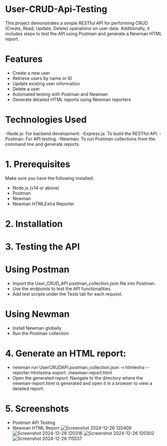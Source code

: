 # User-CRUD-Api-Testing
This project demonstrates a simple RESTful API for performing CRUD (Create, Read, Update, Delete) operations on user data. Additionally, it includes steps to test the API using Postman and generate a Newman HTML report.

# Features
- Create a new user
- Retrieve users by name or ID
- Update existing user information
- Delete a user
- Automated testing with Postman and Newman
- Generate detailed HTML reports using Newman reporters
# Technologies Used
-Node.js: For backend development.
-Express.js: To build the RESTful API.
-Postman: For API testing.
-Newman: To run Postman collections from the command line and generate reports.

# 1. Prerequisites
Make sure you have the following installed:
- Node.js (v14 or above)
- Postman
- Newman
- Newman HTMLExtra Reporter
# 2. Installation
# 3. Testing the API
# Using Postman
- Import the User_CRUD_API.postman_collection.json file into Postman.
- Use the endpoints to test the API functionalities.
- Add test scripts under the Tests tab for each request.
# Using Newman
- Install Newman globally 
- Run the Postman collection
# 4. Generate an HTML report:

- newman run UserCRUDAPI.postman_collection.json -r htmlextra --reporter-htmlextra-export ./newman-report.html
- Open the generated report: Navigate to the directory where the newman-report.html is generated and open it in a browser to view a detailed report.

# 5. Screenshots
- Postman API Testing
- Newman HTML Report
![Screenshot 2024-12-26 120408](https://github.com/user-attachments/assets/d5ce9348-c07e-40e8-95ca-14cf93e01b54)
![Screenshot 2024-12-26 120316](https://github.com/user-attachments/assets/98cdf1bf-abc1-45b6-8caa-e3a8f12739d5)
![Screenshot 2024-12-26 120302](https://github.com/user-attachments/assets/b104f2c7-1fa6-47e5-b79d-248c6dcacf3e)
![Screenshot 2024-12-26 115537](https://github.com/user-attachments/assets/b146ebec-becc-4884-83c0-b9f395372b2d)
